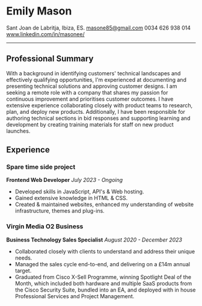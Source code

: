 # Emily Mason
Sant Joan de Labritja, Ibiza, ES.
masone85@gmail.com
0034 626 938 014
www.linkedin.com/in/masonee/

---

## Professional Summary

With a background in identifying customers' technical landscapes and effectively qualifying opportunities, I'm experienced at documenting and presenting technical solutions and approving customer designs. I am seeking a remote role with a company that shares my passion for continuous improvement and prioritises customer outcomes. I have extensive experience collaborating closely with product teams to research, plan, and deploy new products. Additionally, I have been responsible for authoring technical sections in bid responses and supporting learning and development by creating training materials for staff on new product launches.

## Experience

### Spare time side project
**Frontend Web Developer**
*July 2023 - Ongoing*

- Developed skills in JavaScript, API's & Web hosting.
- Gained extensive knowledge in HTML & CSS.
- Created & maintained websites, enhanced my understanding of website infrastructure, themes and plug-ins.

### Virgin Media O2 Business
**Business Technology Sales Specialist**
*August 2020 - December 2023*

- Collaborated closely with clients to understand and address their unique needs.
- Managed the sales cycle end-to-end, and delivering on a £14m annual target.
- Graduated from Cisco X-Sell Programme, winning Spotlight Deal of the Month, which included both
hardware and multiple SaaS products from the Cisco Security Suite, bundled into an EA,
and deployed with in house Professional Services and Project Management.


